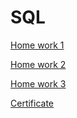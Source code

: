 # SQL

[Home work 1](SQL_DDL.sql)

[Home work 2](SQL_HW_1.sql)

[Home work 3](sql_hw_2.sql)

[Certificate](https://drive.google.com/file/d/1cI_faTeHYwTw7kRqPtRNX7aUv97XCzdX/view?usp=sharing)

